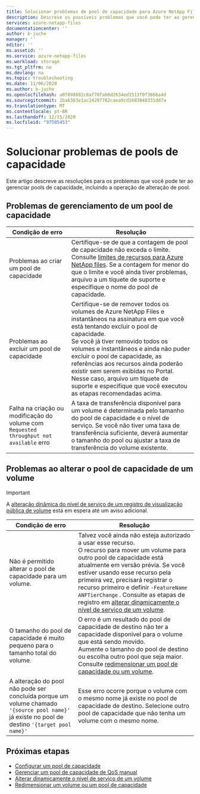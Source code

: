 ```yaml
---
title: Solucionar problemas de pool de capacidade para Azure NetApp Files | Microsoft Docs
description: Descreve os possíveis problemas que você pode ter ao gerenciar pools de capacidade e fornece soluções para os problemas.
services: azure-netapp-files
documentationcenter: ''
author: b-juche
manager: ''
editor: ''
ms.assetid: ''
ms.service: azure-netapp-files
ms.workload: storage
ms.tgt_pltfrm: na
ms.devlang: na
ms.topic: troubleshooting
ms.date: 11/06/2020
ms.author: b-juche
ms.openlocfilehash: a07898692c8af70fab0d2634ed1513f0f3666a4d
ms.sourcegitcommit: 2ba6303e1ac24287762caea9cd1603848331dd7a
ms.translationtype: MT
ms.contentlocale: pt-BR
ms.lasthandoff: 12/15/2020
ms.locfileid: "97505453"
---
```

# <a name="troubleshoot-capacity-pool-issues"></a>Solucionar problemas de pools de capacidade

Este artigo descreve as resoluções para os problemas que você pode ter ao gerenciar pools de capacidade, incluindo a operação de alteração de pool. 

## <a name="issues-managing-a-capacity-pool"></a>Problemas de gerenciamento de um pool de capacidade 

|     Condição de erro    |     Resolução    |
|-|-|
| Problemas ao criar um pool de capacidade |  Certifique-se de que a contagem de pool de capacidade não exceda o limite. Consulte [limites de recursos para Azure NetApp files](azure-netapp-files-resource-limits.md).  Se a contagem for menor do que o limite e você ainda tiver problemas, arquivo a um tíquete de suporte e especifique o nome do pool de capacidade. |
| Problemas ao excluir um pool de capacidade  |  Certifique-se de remover todos os volumes de Azure NetApp Files e instantâneos na assinatura em que você está tentando excluir o pool de capacidade. <br> Se você já tiver removido todos os volumes e instantâneos e ainda não puder excluir o pool de capacidade, as referências aos recursos ainda poderão existir sem serem exibidas no Portal. Nesse caso, arquivo um tíquete de suporte e especifique que você executou as etapas recomendadas acima. |
| Falha na criação ou modificação do volume com `Requested throughput not available` erro | A taxa de transferência disponível para um volume é determinada pelo tamanho do pool de capacidade e o nível de serviço. Se você não tiver uma taxa de transferência suficiente, deverá aumentar o tamanho do pool ou ajustar a taxa de transferência do volume existente. | 

## <a name="issues-when-changing-the-capacity-pool-of-a-volume"></a>Problemas ao alterar o pool de capacidade de um volume 

> [!IMPORTANT] 
> A [alteração dinâmica do nível de serviço de um registro de visualização pública de volume](dynamic-change-volume-service-level.md) está em espera até um aviso adicional.

|     Condição de erro    |     Resolução    |
|-|-|
| Não é permitido alterar o pool de capacidade para um volume. | Talvez você ainda não esteja autorizado a usar esse recurso. <br> O recurso para mover um volume para outro pool de capacidade está atualmente em versão prévia. Se você estiver usando esse recurso pela primeira vez, precisará registrar o recurso primeiro e definir `-FeatureName ANFTierChange` . Consulte as etapas de registro em [alterar dinamicamente o nível de serviço de um volume](dynamic-change-volume-service-level.md). |
| O tamanho do pool de capacidade é muito pequeno para o tamanho total do volume. |  O erro é um resultado do pool de capacidade de destino não ter a capacidade disponível para o volume que está sendo movido.  <br> Aumente o tamanho do pool de destino ou escolha outro pool que seja maior.  Consulte [redimensionar um pool de capacidade ou um volume](azure-netapp-files-resize-capacity-pools-or-volumes.md).   |
|  A alteração do pool não pode ser concluída porque um volume chamado `'{source pool name}'` já existe no pool de destino `'{target pool name}'` | Esse erro ocorre porque o volume com o mesmo nome já existe no pool de capacidade de destino.  Selecione outro pool de capacidade que não tenha um volume com o mesmo nome.   | 

## <a name="next-steps"></a>Próximas etapas  

* [Configurar um pool de capacidade](azure-netapp-files-set-up-capacity-pool.md)
* [Gerenciar um pool de capacidade de QoS manual](manage-manual-qos-capacity-pool.md)
* [Alterar dinamicamente o nível de serviço de um volume](dynamic-change-volume-service-level.md)
* [Redimensionar um volume ou um pool de capacidade](azure-netapp-files-resize-capacity-pools-or-volumes.md)
